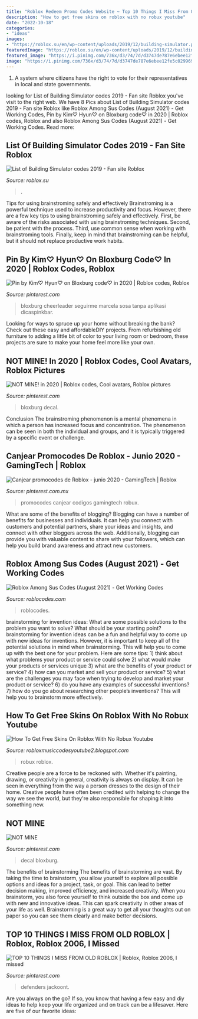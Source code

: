 ```yaml
---
title: "Roblox Redeem Promo Codes Website ~ Top 10 Things I Miss From Old Roblox"
description: "How to get free skins on roblox with no robux youtube"
date: "2022-10-18"
categories:
- "ideas"
images:
- "https://roblox.su/en/wp-content/uploads/2019/12/building-simulator.png"
featuredImage: "https://roblox.su/en/wp-content/uploads/2019/12/building-simulator.png"
featured_image: "https://i.pinimg.com/736x/d3/74/7d/d3747de787e6ebee12fe5c029969182b.jpg"
image: "https://i.pinimg.com/736x/d3/74/7d/d3747de787e6ebee12fe5c029969182b.jpg"
---
```



1. A system where citizens have the right to vote for their representatives in local and state governments.

	

		
looking for List of Building Simulator codes 2019 - Fan site Roblox you've visit to the right web. We have 8 Pics about List of Building Simulator codes 2019 - Fan site Roblox like Roblox Among Sus Codes (August 2021) - Get Working Codes, Pin by Kim♡ Hyun♡ on Bloxburg code♡ in 2020 | Roblox codes, Roblox and also Roblox Among Sus Codes (August 2021) - Get Working Codes. Read more:
		
    
## List Of Building Simulator Codes 2019 - Fan Site Roblox

<img loading=lazy src="https://roblox.su/en/wp-content/uploads/2019/12/building-simulator.png" onerror="this.onerror=null;this.src='https://tse2.mm.bing.net/th?id=OIP._qcakCDYYSQ2ETRCySOjdwHaEK&amp;pid=15.1';" alt="List of Building Simulator codes 2019 - Fan site Roblox">

_Source: roblox.su_

>. 

	

Tips for using brainstroming safely and effectively
Brainstroming is a powerful technique used to increase productivity and focus. However, there are a few key tips to using brainstroming safely and effectively. First, be aware of the risks associated with using brainstroming techniques. Second, be patient with the process. Third, use common sense when working with brainstroming tools. Finally, keep in mind that brainstroming can be helpful, but it should not replace productive work habits.

    
## Pin By Kim♡ Hyun♡ On Bloxburg Code♡ In 2020 | Roblox Codes, Roblox

<img loading=lazy src="https://i.pinimg.com/736x/e3/2e/cb/e32ecbe2ccac6f2da3cfcfd82ab850a4.jpg" onerror="this.onerror=null;this.src='https://tse1.mm.bing.net/th?id=OIP.CfUutF5HelHyToSwPJAKuwHaHd&amp;pid=15.1';" alt="Pin by Kim♡ Hyun♡ on Bloxburg code♡ in 2020 | Roblox codes, Roblox">

_Source: pinterest.com_

>bloxburg cheerleader seguirme marcela sosa tanpa aplikasi dicaspinkbar. 

	

Looking for ways to spruce up your home without breaking the bank? Check out these easy and affordableDIY projects. From refurbishing old furniture to adding a little bit of color to your living room or bedroom, these projects are sure to make your home feel more like your own.

    
## NOT MINE! In 2020 | Roblox Codes, Cool Avatars, Roblox Pictures

<img loading=lazy src="https://i.pinimg.com/736x/db/e1/72/dbe17221ddbe889f59bab421fd95d819.jpg" onerror="this.onerror=null;this.src='https://tse1.mm.bing.net/th?id=OIP.C57rVeLzqfMSt3gpP_NpWAHaHS&amp;pid=15.1';" alt="NOT MINE! in 2020 | Roblox codes, Cool avatars, Roblox pictures">

_Source: pinterest.com_

>bloxburg decal. 

	

Conclusion
The brainstroming phenomenon is a mental phenomena in which a person has increased focus and concentration. The phenomenon can be seen in both the individual and groups, and it is typically triggered by a specific event or challenge.

    
## Canjear Promocodes De Roblox - Junio 2020 - GamingTech | Roblox

<img loading=lazy src="https://i.pinimg.com/736x/d3/74/7d/d3747de787e6ebee12fe5c029969182b.jpg" onerror="this.onerror=null;this.src='https://tse3.mm.bing.net/th?id=OIP.ojkNasfWjgJiyWdKvtaSoQHaEU&amp;pid=15.1';" alt="Canjear promocodes de Roblox - junio 2020 - GamingTech | Roblox">

_Source: pinterest.com.mx_

>promocodes canjear codigos gamingtech robux. 

	

What are some of the benefits of blogging?
Blogging can have a number of benefits for businesses and individuals. It can help you connect with customers and potential partners, share your ideas and insights, and connect with other bloggers across the web. Additionally, blogging can provide you with valuable content to share with your followers, which can help you build brand awareness and attract new customers.

    
## Roblox Among Sus Codes (August 2021) - Get Working Codes

<img loading=lazy src="https://roblocodes.com/wp-content/uploads/2021/06/Roblox-Among-Sus-Codes-768x370.jpg" onerror="this.onerror=null;this.src='https://tse1.mm.bing.net/th?id=OIP.sOcfO-spWodPmIqh0rXTUwHaDk&amp;pid=15.1';" alt="Roblox Among Sus Codes (August 2021) - Get Working Codes">

_Source: roblocodes.com_

>roblocodes. 

	

brainstorming for invention ideas: What are some possible solutions to the problem you want to solve? What should be your starting point?
brainstorming for invention ideas can be a fun and helpful way to come up with new ideas for inventions. However, it is important to keep all of the potential solutions in mind when brainstorming. This will help you to come up with the best one for your problem. Here are some tips: 1) think about what problems your product or service could solve 2) what would make your products or services unique 3) what are the benefits of your product or service? 4) how can you market and sell your product or service? 5) what are the challenges you may face when trying to develop and market your product or service? 6) do you have any examples of successful inventions? 7) how do you go about researching other people’s inventions? This will help you to brainstorm more effectively.

    
## How To Get Free Skins On Roblox With No Robux Youtube

<img loading=lazy src="https://lh5.googleusercontent.com/proxy/HldVVAJJd3UFdeJgxKSbfW9iJbWzBPjnbqPyvkf7O08Jbu1zBVPu-1EcyyaFLVOV8gNGONgyF66bY5xt50En2wiHG9Mbzecd=w1200-h630-p-k-no-nu" onerror="this.onerror=null;this.src='https://tse3.mm.bing.net/th?id=OIP.6TPizvGJ-1ENz6-CaryWwQHaFj&amp;pid=15.1';" alt="How To Get Free Skins On Roblox With No Robux Youtube">

_Source: robloxmusiccodesyoutube2.blogspot.com_

>robux roblox. 

	

Creative people are a force to be reckoned with. Whether it's painting, drawing, or creativity in general, creativity is always on display. It can be seen in everything from the way a person dresses to the design of their home. Creative people have often been credited with helping to change the way we see the world, but they're also responsible for shaping it into something new.

    
## NOT MINE

<img loading=lazy src="https://i.pinimg.com/736x/94/5a/ea/945aea8452e68c3fff002d6edff8ce03.jpg" onerror="this.onerror=null;this.src='https://tse3.mm.bing.net/th?id=OIP.d8vzNbMG-wWaPHr-01HwQwHaGO&amp;pid=15.1';" alt="NOT MINE">

_Source: pinterest.com_

>decal bloxburg. 

	

The benefits of brainstorming
The benefits of brainstorming are vast. By taking the time to brainstorm, you allow yourself to explore all possible options and ideas for a project, task, or goal. This can lead to better decision making, improved efficiency, and increased creativity.
When you brainstorm, you also force yourself to think outside the box and come up with new and innovative ideas. This can spark creativity in other areas of your life as well. Brainstorming is a great way to get all your thoughts out on paper so you can see them clearly and make better decisions.

    
## TOP 10 THINGS I MISS FROM OLD ROBLOX | Roblox, Roblox 2006, I Missed

<img loading=lazy src="https://i.pinimg.com/736x/d9/2d/45/d92d45801aa73e5223df56247703b687.jpg" onerror="this.onerror=null;this.src='https://tse2.mm.bing.net/th?id=OIP.NTZDcdlx5JNEsqbOug9x3AHaEK&amp;pid=15.1';" alt="TOP 10 THINGS I MISS FROM OLD ROBLOX | Roblox, Roblox 2006, I missed">

_Source: pinterest.com_

>defenders jackoont. 

	

Are you always on the go? If so, you know that having a few easy and diy ideas to help keep your life organized and on track can be a lifesaver. Here are five of our favorite ideas: 

